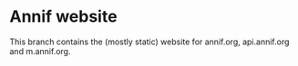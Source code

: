# Annif website

This branch contains the (mostly static) website for annif.org,
api.annif.org and m.annif.org.
